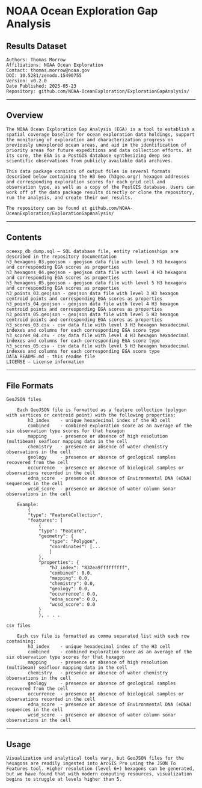 # NOAA Ocean Exploration Gap Analysis 
## Results Dataset

    Authors: Thomas Morrow
    Affiliations: NOAA Ocean Exploration  
    Contact: thomas.morrow@noaa.gov
    DOI: 10.5281/zenodo.15490755
    Version: v0.2.0  
    Date Published: 2025-05-23
    Repository: github.com/NOAA-OceanExploration/ExplorationGapAnalysis/

---

##  Overview

    The NOAA Ocean Exploration Gap Analysis (EGA) is a tool to establish a spatial coverage baseline for ocean exploration data holdings, support the monitoring of exploration and characterization progress on previously unexplored ocean areas, and aid in the identification of priority areas for future expeditions and data collection efforts. At its core, the EGA is a PostGIS database synthesizing deep sea scientific observations from publicly available data archives.

    This data package consists of output files in several formats described below containing the H3 Geo (h3geo.org/) hexagon addresses and corresponding exploration scores for each grid cell and observation type, as well as a copy of the PostGIS database. Users can work off of the data package results directly or clone the repository, run the analysis, and create their own results.

    The repository can be found at github.com/NOAA-OceanExploration/ExplorationGapAnalysis/

---

## Contents

    oceexp_db_dump.sql – SQL database file, entity relationships are described in the repository documentation
    h3_hexagons_03.geojson - geojson data file with level 3 H3 hexagons and corresponding EGA scores as properties
    h3_hexagons_04.geojson - geojson data file with level 4 H3 hexagons and corresponding EGA scores as properties
    h3_hexagons_05.geojson - geojson data file with level 5 H3 hexagons and corresponding EGA scores as properties
    h3_points_03.geojson - geojson data file with level 3 H3 hexagon centroid points and corresponding EGA scores as properties
    h3_points_04.geojson - geojson data file with level 4 H3 hexagon centroid points and corresponding EGA scores as properties
    h3_points_05.geojson - geojson data file with level 5 H3 hexagon centroid points and corresponding EGA scores as properties
    h3_scores_03.csv - csv data file with level 3 H3 hexagon hexadecimal indexes and columns for each corresponding EGA score type
    h3_scores_04.csv - csv data file with level 4 H3 hexagon hexadecimal indexes and columns for each corresponding EGA score type
    h3_scores_05.csv - csv data file with level 5 H3 hexagon hexadecimal indexes and columns for each corresponding EGA score type
    DATA_README.md - this readme file
    LICENSE – License information


---

## File Formats

    GeoJSON files
        
        Each GeoJSON file is formatted as a feature collection (polygon with vertices or centroid point) with the following properties:
            h3_index    - unique hexadecimal index of the H3 cell
            combined    - combined exploration score as an average of the six observation type scores for that hexagon
            mapping     - presence or absence of high resolution (multibeam) seafloor mapping data in the cell
            chemistry   - presence or absence of water chemistry observations in the cell
            geology     - presence or absence of geological samples recovered from the cell
            occurrence  - presence or absence of biological samples or observations recorded in the cell
            edna_score  - presence or absence of Environmental DNA (eDNA) sequences in the cell
            wcsd_score  - presence or absence of water column sonar observations in the cell

        Example:
            {
            "type": "FeatureCollection",
            "features": [
                {
                "type": "Feature",
                "geometry": {
                    "type": "Polygon",
                    "coordinates": [...
                    ]
                },
                "properties": {
                    "h3_index": "832ea9fffffffff",
                    "combined": 0.0,
                    "mapping": 0.0,
                    "chemistry": 0.0,
                    "geology": 0.0,
                    "occurrence": 0.0,
                    "edna_score": 0.0,
                    "wcsd_score": 0.0
                }
                }, . . .

    csv files

        Each csv file is formatted as comma separated list with each row containing:
            h3_index    - unique hexadecimal index of the H3 cell
            combined    - combined exploration score as an average of the six observation type scores for that hexagon
            mapping     - presence or absence of high resolution (multibeam) seafloor mapping data in the cell
            chemistry   - presence or absence of water chemistry observations in the cell
            geology     - presence or absence of geological samples recovered from the cell
            occurrence  - presence or absence of biological samples or observations recorded in the cell
            edna_score  - presence or absence of Environmental DNA (eDNA) sequences in the cell
            wcsd_score  - presence or absence of water column sonar observations in the cell
---

## Usage

    Visualization and analytical tools vary, but GeoJSON files for the hexagons are readily ingested into ArcGIS Pro using the JSON To Features tool. Higher resolution (level 6+) hexagons can be generated, but we have found that with modern computing resources, visualization begins to struggle at levels higher than 5. 